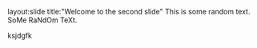 layout:slide
title:"Welcome to the second slide"
This is some random text. SoMe RaNdOm TeXt. 

ksjdgfk
